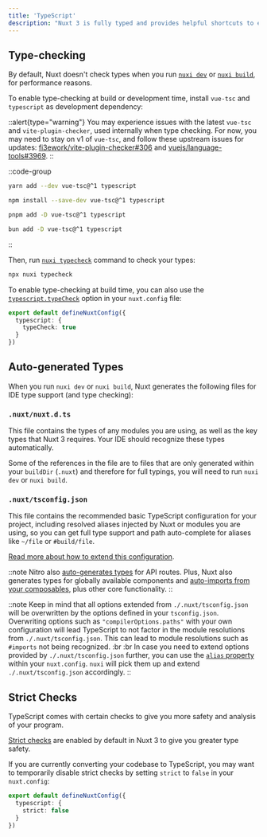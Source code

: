 ```yaml
---
title: 'TypeScript'
description: "Nuxt 3 is fully typed and provides helpful shortcuts to ensure you have access to accurate type information when you are coding."
---
```


## Type-checking

By default, Nuxt doesn't check types when you run [`nuxi dev`](/docs/api/commands/dev) or [`nuxi build`](/docs/api/commands/build), for performance reasons.

To enable type-checking at build or development time, install `vue-tsc` and `typescript` as development dependency:

::alert{type="warning"}
You may experience issues with the latest `vue-tsc` and `vite-plugin-checker`, used internally when type checking. For now, you may need to stay on v1 of `vue-tsc`, and follow these upstream issues for updates: [fi3ework/vite-plugin-checker#306](https://github.com/fi3ework/vite-plugin-checker/issues/306) and [vuejs/language-tools#3969](https://github.com/vuejs/language-tools/issues/3969).
::

::code-group

  ```bash [yarn]
  yarn add --dev vue-tsc@^1 typescript
  ```

  ```bash [npm]
  npm install --save-dev vue-tsc@^1 typescript
  ```

  ```bash [pnpm]
  pnpm add -D vue-tsc@^1 typescript
  ```

  ```bash [bun]
  bun add -D vue-tsc@^1 typescript
  ```

::

Then, run [`nuxi typecheck`](/docs/api/commands/typecheck) command to check your types:

```bash [Terminal]
npx nuxi typecheck
```

To enable type-checking at build time, you can also use the [`typescript.typeCheck`](/docs/api/nuxt-config#typecheck) option in your `nuxt.config` file:

```ts twoslash [nuxt.config.ts]
export default defineNuxtConfig({
  typescript: {
    typeCheck: true
  }
})
```

## Auto-generated Types

When you run `nuxi dev` or `nuxi build`, Nuxt generates the following files for IDE type support (and type checking):

### `.nuxt/nuxt.d.ts`

This file contains the types of any modules you are using, as well as the key types that Nuxt 3 requires. Your IDE should recognize these types automatically.

Some of the references in the file are to files that are only generated within your `buildDir` (`.nuxt`) and therefore for full typings, you will need to run `nuxi dev` or `nuxi build`.

### `.nuxt/tsconfig.json`

This file contains the recommended basic TypeScript configuration for your project, including resolved aliases injected by Nuxt or modules you are using, so you can get full type support and path auto-complete for aliases like `~/file` or `#build/file`.

[Read more about how to extend this configuration](/docs/guide/directory-structure/tsconfig).

::note
Nitro also [auto-generates types](/docs/guide/concepts/server-engine#typed-api-routes) for API routes. Plus, Nuxt also generates types for globally available components and [auto-imports from your composables](/docs/guide/directory-structure/composables), plus other core functionality.
::

::note
Keep in mind that all options extended from `./.nuxt/tsconfig.json` will be overwritten by the options defined in your `tsconfig.json`.
Overwriting options such as `"compilerOptions.paths"` with your own configuration will lead TypeScript to not factor in the module resolutions from `./.nuxt/tsconfig.json`. This can lead to module resolutions such as `#imports` not being recognized.
:br :br
In case you need to extend options provided by `./.nuxt/tsconfig.json` further, you can use the [`alias` property](/docs/api/nuxt-config#alias) within your `nuxt.config`. `nuxi` will pick them up and extend `./.nuxt/tsconfig.json` accordingly.
::

## Strict Checks

TypeScript comes with certain checks to give you more safety and analysis of your program.

[Strict checks](https://www.typescriptlang.org/docs/handbook/migrating-from-javascript.html#getting-stricter-checks) are enabled by default in Nuxt 3 to give you greater type safety.

If you are currently converting your codebase to TypeScript, you may want to temporarily disable strict checks by setting `strict` to `false` in your `nuxt.config`:

```ts twoslash [nuxt.config.ts]
export default defineNuxtConfig({
  typescript: {
    strict: false
  }
})
```
